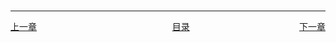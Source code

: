 # 
---
<span style="float:left;display:inline-block;">[上一章](Day23.md)</span>
<span style="margin-left:43%">[目录](SUMMARY.md)</span>
<span style="float:right;">[下一章](Day25.md)</span>